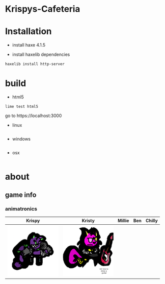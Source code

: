 # Krispys-Cafeteria

# Installation

- install haxe 4.1.5

- install haxelib dependencies
```
haxelib install http-server
```

# build
- html5
```
lime test html5
```
go to https://localhost:3000
- linux
```

```
- windows
```

```
- osx
```

```
# about
## game info
### animatronics
| Krispy | Kristy | Millie | Ben | Chilly |
|--------|--------|--------|-----|--------|
|    ![Krispy](readme/krispyi2.png)     |    ![Kristy](readme/Kristy.png)    |        |     |        |